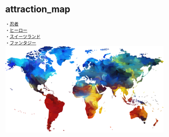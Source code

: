 # attraction_map
・[忍者](https://takajo-soft39.github.io/Ninja-World/)  
・[ヒーロー](https://takajo-soft39.github.io/Hero-World/)  
・[スイーツランド](https://takajo-soft10.github.io/atraction/)  
・[ファンタジー](https://pixabay.com/ja/photos/?q=fantasy&hp=&image_type=all&order=&cat=&min_width=&min_height=)  
[![アトラクション](colorful-1974699_1920.png)](https://pixabay.com/)
